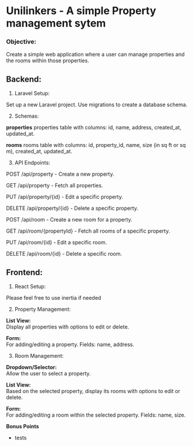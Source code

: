 # Unilinkers - A simple Property management sytem

### Objective: 
Create a simple web application where a user can manage properties and the rooms within those properties.

## Backend:
1. Laravel Setup:

Set up a new Laravel project.
Use migrations to create a database schema.

2. Schemas:

**properties**
properties table with columns: id, name, address, created_at, updated_at.

**rooms**
rooms table with columns: id, property_id, name, size (in sq ft or sq m), created_at, updated_at.

3. API Endpoints:

POST /api/property - Create a new property.

GET /api/property - Fetch all properties.

PUT /api/property/{id} - Edit a specific property.

DELETE /api/property/{id} - Delete a specific property.

POST /api/room - Create a new room for a property.

GET /api/room/{propertyId} - Fetch all rooms of a specific property.

PUT /api/room/{id} - Edit a specific room.

DELETE /api/room/{id} - Delete a specific room.

## Frontend:
1. React Setup:

Please feel free to use inertia if needed

2. Property Management:

**List View:** <br> 
Display all properties with options to edit or delete.

**Form:** <br>
For adding/editing a property. Fields: name, address.

3. Room Management:

**Dropdown/Selector:** <br>
Allow the user to select a property.

**List View:** <br> 
Based on the selected property, display its rooms with options to edit or delete.

**Form:** <br> 
For adding/editing a room within the selected property. Fields: name, size.

**Bonus Points** <br>
- tests
